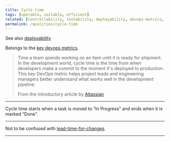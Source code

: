 ```yaml
---
title: Cycle time
tags: [operable, suitable, efficient]
related: [controllability, testability, deployability, devops-metrics, lead-time-for-changes]
permalink: /qualities/cycle-time
---
```


See also [deployability](/qualities/deployability)

Belongs to the [key devops metrics](/qualities/devops-metrics).

>Time a team spends working on an item until it is ready for shipment. 
>In the development world, cycle time is the time from when developers make a commit to the moment it's deployed to production. 
>This key DevOps metric helps project leads and engineering managers better understand what works well in the development pipeline. 
>
>From the introductory article by [Atlassian](https://www.atlassian.com/devops/frameworks/devops-metrics)

<hr class="with-no-margin"/>

Cycle time starts when a task is moved to “In Progress” and ends when it is marked “Done”.

<hr class="with-no-margin"/>

Not to be confused with [lead-time-for-changes](/qualities/lead-time-for-changes).

<hr class="with-no-margin"/>


